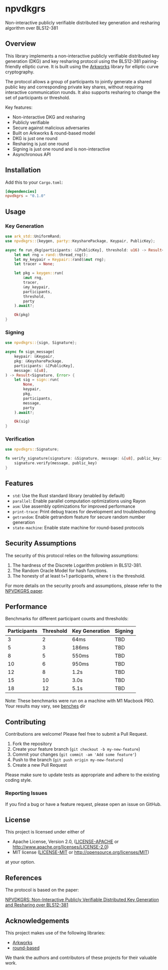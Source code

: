 # npvdkgrs

Non-interactive publicly verifiable distributed key generation and resharing algorithm over BLS12-381

## Overview

This library implements a non-interactive publicly verifiable distributed key generation (DKG) and key resharing protocol using the BLS12-381 pairing-friendly elliptic curve. It is built using the [Arkworks](https://arkworks.rs/) library for elliptic curve cryptography.

The protocol allows a group of participants to jointly generate a shared public key and corresponding private key shares, without requiring interactive communication rounds. It also supports resharing to change the set of participants or threshold.

Key features:

- Non-interactive DKG and resharing
- Publicly verifiable
- Secure against malicious adversaries
- Built on Arkworks & round-based model
- DKG is just one round
- Resharing is just one round
- Signing is just one round and is non-interactive
- Asynchronous API

## Installation

Add this to your `Cargo.toml`:

```toml
[dependencies]
npvdkgrs = "0.1.0"
```

## Usage

### Key Generation

```rust
use ark_std::UniformRand;
use npvdkgrs::{keygen, party::KeysharePackage, Keypair, PublicKey};

async fn run_dkg(participants: &[PublicKey], threshold: u16) -> Result<KeysharePackage, Error> {
    let mut rng = rand::thread_rng();
    let my_keypair = Keypair::rand(&mut rng);
    let tracer = None;

    let pkg = keygen::run(
        &mut rng,
        tracer,
        &my_keypair,
        participants,
        threshold,
        party
    ).await?;

    Ok(pkg)
}
```

### Signing

```rust
use npvdkgrs::{sign, Signature};

async fn sign_message(
    keypair: &Keypair,
    pkg: &KeysharePackage,
    participants: &[PublicKey],
    message: &[u8],
) -> Result<Signature, Error> {
    let sig = sign::run(
        None,
        keypair,
        pkg,
        participants,
        message,
        party
    ).await?;

    Ok(sig)
}
```

### Verification

```rust
use npvdkgrs::Signature;

fn verify_signature(signature: &Signature, message: &[u8], public_key: &PublicKey) -> bool {
    signature.verify(message, public_key)
}
```

## Features

- `std`: Use the Rust standard library (enabled by default)
- `parallel`: Enable parallel computation optimizations using Rayon
- `asm`: Use assembly optimizations for improved performance
- `print-trace`: Print debug traces for development and troubleshooting
- `getrandom`: Enable getrandom feature for secure random number generation
- `state-machine`: Enable state machine for round-based protocols

## Security Assumptions

The security of this protocol relies on the following assumptions:

1. The hardness of the Discrete Logarithm problem in BLS12-381.
2. The Random Oracle Model for hash functions.
3. The honesty of at least t+1 participants, where t is the threshold.

For more details on the security proofs and assumptions, please refer to the [NPVDKGRS paper](https://github.com/natrixofficial/npvdkgrs/blob/fb5280af42e97a97fef6e1e652c9bf57d7632d37/math/NPVDKGRS.pdf).

## Performance

Benchmarks for different participant counts and thresholds:

| Participants | Threshold | Key Generation | Signing  |
|--------------|-----------|-----------------|---------|
| 3            | 2          | 64ms            | TBD    |
| 5            | 3          | 186ms           | TBD    |
| 8            | 5          | 550ms           | TBD    |
| 10           | 6          | 950ms            | TBD   |
| 12           | 8          | 1.2s            | TBD    |
| 15           | 10         | 3.0s            | TBD    |
| 18           | 12         | 5.1s            | TBD    |


Note: These benchmarks were run on a machine with M1 Macbook PRO. Your results may vary, see [benches](./benches) dir

## Contributing

Contributions are welcome! Please feel free to submit a Pull Request.

1. Fork the repository
2. Create your feature branch (`git checkout -b my-new-feature`)
3. Commit your changes (`git commit -am 'Add some feature'`)
4. Push to the branch (`git push origin my-new-feature`)
5. Create a new Pull Request

Please make sure to update tests as appropriate and adhere to the existing coding style.

### Reporting Issues

If you find a bug or have a feature request, please open an issue on GitHub.

## License

This project is licensed under either of

 * Apache License, Version 2.0, ([LICENSE-APACHE](LICENSE-APACHE) or
   http://www.apache.org/licenses/LICENSE-2.0)
 * MIT license ([LICENSE-MIT](LICENSE-MIT) or
   http://opensource.org/licenses/MIT)

at your option.

## References

The protocol is based on the paper:

[NPVDKGRS: Non-Interactive Publicly Verifiable Distributed Key Generation and Resharing over BLS12-381](https://github.com/natrixofficial/npvdkgrs/blob/fb5280af42e97a97fef6e1e652c9bf57d7632d37/math/NPVDKGRS.pdf)

## Acknowledgements

This project makes use of the following libraries:

- [Arkworks](https://arkworks.rs/)
- [round-based](https://crates.io/crates/round-based)

We thank the authors and contributors of these projects for their valuable work.
